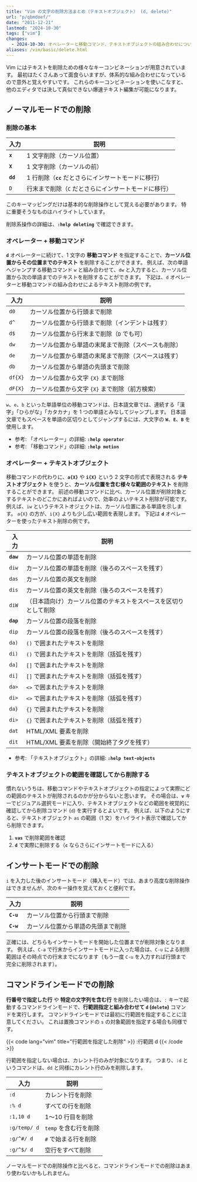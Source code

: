 ```yaml
---
title: "Vim の文字の削除方法まとめ（テキストオブジェクト） (d, delete)"
url: "p/qbmdoef/"
date: "2011-12-21"
lastmod: "2024-10-30"
tags: ["vim"]
changes:
  - 2024-10-30: オペレーターと移動コマンド、テキストオブジェクトの組み合わせについて詳細な説明を追加。
aliases: /vim/basic/delete.html
---
```


Vim にはテキストを削除ための様々なキーコンビネーションが用意されています。
最初はたくさんあって面食らいますが、体系的な組み合わせになっているので意外と覚えやすいです。
これらのキーコンビネーションを使いこなすと、他のエディタでは決して真似できない爆速テキスト編集が可能になります。


ノーマルモードでの削除
----

### 削除の基本

| 入力 | 説明 |
| ---- | ---- |
| **`x`** | 1 文字削除（カーソル位置） |
| **`X`** | 1 文字削除（カーソルの前） |
| **`dd`** | 1 行削除（**`cc`** だとさらにインサートモードに移行） |
| `D` | 行末まで削除（`C` だとさらにインサートモードに移行） |

このキーマッピングだけは基本的な削除操作として覚える必要があります。
特に重要そうなものはハイライトしています。

削除系操作の詳細は、**`:help deleting`** で確認できます。

### オペレーター + 移動コマンド

**`d`** オペレーターに続けて、1 文字の **移動コマンド** を指定することで、**カーソル位置からその位置までのテキスト** を削除することができます。
例えば、次の単語へジャンプする移動コマンド `w` と組み合わせて、`dw` と入力すると、カーソル位置から次の単語までのテキストを削除することができます。
下記は、`d` オペレーターと移動コマンドの組み合わせによるテキスト削除の例です。

| 入力 | 説明 |
| ---- | ---- |
| `d0` | カーソル位置から行頭まで削除 |
| `d^` | カーソル位置から行頭まで削除（インデントは残す） |
| `d$` | カーソル位置から行末まで削除（`D` でも可） |
| `dw` | カーソル位置から単語の末尾まで削除（スペースも削除） |
| `de` | カーソル位置から単語の末尾まで削除（スペースは残す） |
| `db` | カーソル位置から単語の先頭まで削除 |
| `df{X}` | カーソル位置から文字 `{X}` まで削除 |
| `dF{X}` | カーソル位置から文字 `{X}` まで削除（前方検索） |

`w`、`e`、`b` といった単語単位の移動コマンドは、日本語文章では、連続する「漢字」「ひらがな」「カタカナ」を 1 つの単語とみなしてジャンプします。
日本語文章でもスペースを単語の区切りとしてジャンプするには、大文字の **`W`**、**`E`**、**`B`** を使用します。

- 参考: 「オペレーター」の詳細: **`:help operator`**
- 参考: 「移動コマンド」の詳細: **`:help motion`**

### オペレーター + テキストオブジェクト

移動コマンドの代わりに、**`a{X}`** や **`i{X}`** という 2 文字の形式で表現される **テキストオブジェクト** を使うと、**カーソル位置を含む様々な範囲のテキスト** を削除することができます。
前述の移動コマンドに比べ、カーソル位置が削除対象とするテキストのどこかにあればよいので、効率のよいテキスト削除が可能です。
例えば、`iw` というテキストオジェクトは、カーソル位置にある単語を示します。
`a{X}` の方が、`i{X}` よりも少し広い範囲を表現します。
下記は **`d`** オペレーターを使ったテキスト削除の例です。

| 入力 | 説明 |
| ---- | ---- |
| **`daw`** | カーソル位置の単語を削除 |
| `diw` | カーソル位置の単語を削除（後ろのスペースを残す） |
| `das` | カーソル位置の英文を削除 |
| `dis` | カーソル位置の英文を削除（後ろのスペースを残す） |
| `diW` | （日本語向け）カーソル位置のテキストをスペースを区切りとして削除 |
| **`dap`** | カーソル位置の段落を削除 |
| `dip` | カーソル位置の段落を削除（後ろのスペースを残す） |
| `da)` | `()` で囲まれたテキストを削除 |
| `di)` | `()` で囲まれたテキストを削除（括弧を残す） |
| `da]` | `[]` で囲まれたテキストを削除 |
| `di]` | `[]` で囲まれたテキストを削除（括弧を残す） |
| `da>` | `<>` で囲まれたテキストを削除 |
| `di>` | `<>` で囲まれたテキストを削除（括弧を残す） |
| `da}` | `{}` で囲まれたテキストを削除 |
| `di>` | `{}` で囲まれたテキストを削除（括弧を残す） |
| `dat` | HTML/XML 要素を削除 |
| `dit` | HTML/XML 要素を削除（開始終了タグを残す） |

- 参考: 「テキストオブジェクト」の詳細: **`:help text-objects`**

### テキストオブジェクトの範囲を確認してから削除する

慣れないうちは、移動コマンドやテキストオブジェクトの指定によって実際にどの範囲のテキストが削除されるのかが分からないと思います。
その場合は、**`v`** キーでビジュアル選択モードに入り、テキストオブジェクトなどの範囲を視覚的に確認してから削除コマンド (`d`) を実行するとよいです。
例えば、以下のようにすると、テキストオブジェクト `as` の範囲（1 文）をハイライト表示で確認してから削除できます。

1. __`vas`__ で削除範囲を確認
2. __`d`__ で実際に削除する（__`c`__ ならさらにインサートモードに入る）


インサートモードでの削除
----

`i` を入力した後のインサートモード（挿入モード）では、あまり高度な削除操作はできませんが、次のキー操作を覚えておくと便利です。

| 入力 | 説明 |
| ---- | ---- |
| **`C-u`** | カーソル位置から行頭まで削除 |
| **`C-w`** | カーソル位置から単語の先頭まで削除 |

正確には、どちらもインサートモードを開始した位置までが削除対象となります。
例えば、`C-a` で行末からインサートモードに入った場合は、`C-u` による削除範囲はその時点での行末までになります（もう一度 `C-u` を入力すれば行頭まで完全に削除されます）。


コマンドラインモードでの削除
----

**行番号で指定した行** や **特定の文字列を含む行** を削除したい場合は、`:` キーで起動するコマンドラインモードで、**行範囲指定と組み合わせて `d` (`delete`)** コマンドを実行します。
コマンドラインモードでは最初に行範囲を指定することに注意してください。
これは置換コマンドの `s` の対象範囲を指定する場合も同様です。

{{< code lang="vim" title="行範囲を指定した削除" >}}
:行範囲 d
{{< /code >}}

行範囲を指定しない場合は、カレント行のみが対象になります。
つまり、`:d` というコマンドは、`dd` と同様にカレント行のみを削除します。

| 入力 | 説明 |
| ---- | ---- |
| `:d` | カレント行を削除 |
| `:% d` | すべての行を削除 |
| `:1,10 d` | 1〜10 行目を削除 |
| `:g/temp/ d` | `temp` を含む行を削除 |
| `:g/^#/ d` | `#` で始まる行を削除 |
| `:g/^$/ d` | 空行をすべて削除 |

ノーマルモードでの削除操作と比べると、コマンドラインモードでの削除はあまり使わないかもしれません。

